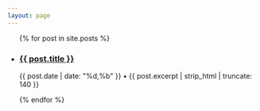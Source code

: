 ```yaml
---
layout: page
---
```


<ul class="documents">
  {% for post in site.posts %}
    <li class="documents__item">
      <div class="document">
        <h3><a href="{{ post.url }}">{{ post.title }}</a></h3>
        <p>
        <time>{{ post.date | date: "%d,%b" }} • </time>
        {{ post.excerpt | strip_html | truncate: 140 }}
        </p>
      </div>
    </li>
  {% endfor %}
</ul>
